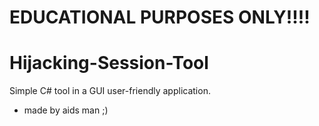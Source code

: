 # EDUCATIONAL PURPOSES ONLY!!!!
# Hijacking-Session-Tool
Simple C# tool in a GUI user-friendly application.
 - made by aids man ;)
